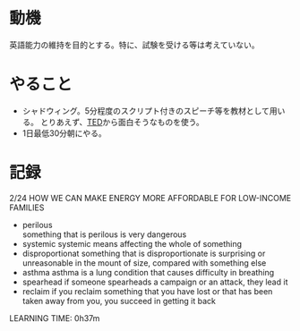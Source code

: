 # 動機
英語能力の維持を目的とする。特に、試験を受ける等は考えていない。

# やること
- シャドウィング。5分程度のスクリプト付きのスピーチ等を教材として用いる。
とりあえず、[TED](https://www.ted.com)から面白そうなものを使う。
- 1日最低30分朝にやる。

# 記録
2/24 HOW WE CAN MAKE ENERGY MORE AFFORDABLE FOR LOW-INCOME FAMILIES  
- perilous  
 something that is perilous is very dangerous 
-  systemic 
 systemic means affecting the whole of something 
-  disproportionat 
 something that is disproportionate is surprising or unreasonable in the mount of size, compared with something else 
- asthma 
 asthma is a lung condition that causes difficulty in breathing 
- spearhead 
 if someone spearheads a campaign or an attack, they lead it 
- reclaim
 if you reclaim something that you have lost or that has been taken away from you, you succeed in getting it back

LEARNING TIME: 0h37m
